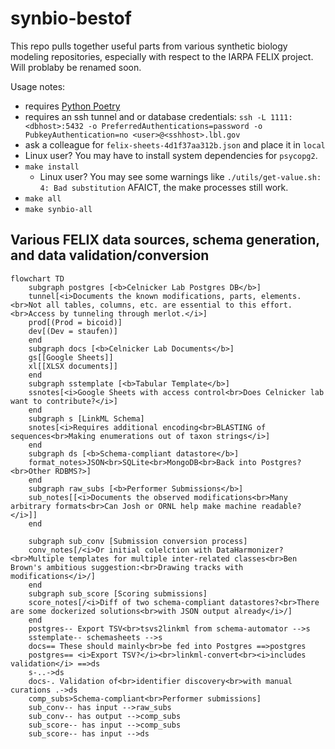 # synbio-bestof

This repo pulls together useful parts from various synthetic biology modeling repositories, especially with respect to the IARPA FELIX project. Will problaby be renamed soon.

Usage notes:
- requires [Python Poetry](https://python-poetry.org/docs/#installation)
- requires an ssh tunnel and or database credentials: `ssh -L 1111:<dbhost>:5432 -o PreferredAuthentications=password -o PubkeyAuthentication=no <user>@<sshhost>.lbl.gov`
- ask a colleague for `felix-sheets-4d1f37aa312b.json` and place it in `local`
- Linux user? You may have to install system dependencies for `psycopg2`.
- `make install`
  - Linux user? You may see some warnings like `./utils/get-value.sh: 4: Bad substitution` AFAICT, the make processes still work.
- `make all`
- `make synbio-all`

## Various FELIX data sources, schema generation, and data validation/conversion 


```mermaid
flowchart TD
    subgraph postgres [<b>Celnicker Lab Postgres DB</b>]
    tunnel[<i>Documents the known modifications, parts, elements.<br>Not all tables, columns, etc. are essential to this effort.<br>Access by tunneling through merlot.</i>]
    prod[(Prod = bicoid)]
    dev[(Dev = staufen)]
    end
    subgraph docs [<b>Celnicker Lab Documents</b>]
    gs[[Google Sheets]]
    xl[[XLSX documents]]
    end
    subgraph sstemplate [<b>Tabular Template</b>]
    ssnotes[<i>Google Sheets with access control<br>Does Celnicker lab want to contribute?</i>]
    end
    subgraph s [LinkML Schema]
    snotes[<i>Requires additional encoding<br>BLASTING of sequences<br>Making enumerations out of taxon strings</i>]
    end
    subgraph ds [<b>Schema-compliant datastore</b>]
    format_notes>JSON<br>SQLite<br>MongoDB<br>Back into Postgres?<br>Other RDBMS?>]
    end
    subgraph raw_subs [<b>Performer Submissions</b>]
    sub_notes[[<i>Documents the observed modifications<br>Many arbitrary formats<br>Can Josh or ORNL help make machine readable?</i>]]
    end

    subgraph sub_conv [Submission conversion process]
    conv_notes[/<i>Or initial colelction with DataHarmonizer?<br>Multiple templates for multiple inter-related classes<br>Ben Brown's ambitious suggestion:<br>Drawing tracks with modifications</i>/]
    end
    subgraph sub_score [Scoring submissions]
    score_notes[/<i>Diff of two schema-compliant datastores?<br>There are some dockerized solutions<br>with JSON output already</i>/]
    end
    postgres-- Export TSV<br>tsvs2linkml from schema-automator -->s
    sstemplate-- schemasheets -->s
    docs== These should mainly<br>be fed into Postgres ==>postgres
    postgres== <i>Export TSV?</i><br>linkml-convert<br><i>includes validation</i> ==>ds 
    s-..->ds
    docs-. Validation of<br>identifier discovery<br>with manual curations .->ds
    comp_subs>Schema-compliant<br>Performer submissions]
    sub_conv-- has input -->raw_subs
    sub_conv-- has output -->comp_subs
    sub_score-- has input -->comp_subs
    sub_score-- has input -->ds
```
